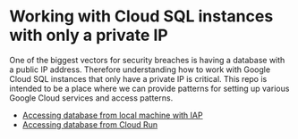 # Working with Cloud SQL instances with only a private IP

One of the biggest vectors for security breaches is having a database with a public IP address.  Therefore understanding how to work with Google Cloud SQL instances that only have a private IP is critical.  This repo is intended to be a place where we can provide patterns for setting up various Google Cloud services and access patterns.


* [Accessing database from local machine with IAP](iap.md)
* [Accessing database from Cloud Run](run.md)